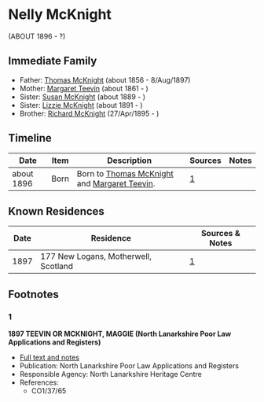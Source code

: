 ﻿---
layout: person
subject_key: i63393644
permalink: /people/i63393644
---

# Nelly McKnight
(ABOUT 1896 - ?)

## Immediate Family

* Father: [Thomas McKnight](./@6387698@-thomas-mcknight-b1856-d1897-8-8.md) (about 1856 - 8/Aug/1897)
* Mother: [Margaret Teevin](./@7753096@-margaret-teevin-b1861-d.md) (about 1861 - )
* Sister: [Susan McKnight](./@87185096@-susan-mcknight-b1889-d.md) (about 1889 - )
* Sister: [Lizzie McKnight](./@31828723@-lizzie-mcknight-b1891-d.md) (about 1891 - )
* Brother: [Richard McKnight](./@33327416@-richard-mcknight-b1895-4-27-d.md) (27/Apr/1895 - )

## Timeline

Date | Item | Description | Sources | Notes
---|---|---|---|---
about 1896 | Born | Born to [Thomas McKnight](./@6387698@-thomas-mcknight-b1856-d1897-8-8.md) and [Margaret Teevin](./@7753096@-margaret-teevin-b1861-d.md). | [1](#1) | 

## Known Residences

Date | Residence | Sources & Notes
---|---|---
1897 | 177 New Logans, Motherwell, Scotland | [1](#1)

## Footnotes

### 1

**1897 TEEVIN OR MCKNIGHT, MAGGIE (North Lanarkshire Poor Law Applications and Registers)**

* [Full text and notes](../sources/@41382264@-1897-teevin-or-mcknight,-maggie-north-lanarkshire-poor-law-applications-and-registers-.md)
* Publication: North Lanarkshire Poor Law Applications and Registers
* Responsible Agency: North Lanarkshire Heritage Centre
* References: 
  * CO1/37/65

